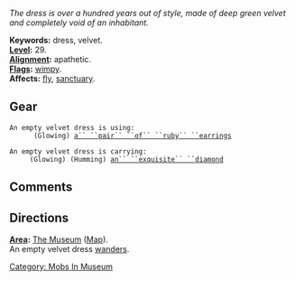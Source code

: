 *The dress is over a hundred years out of style, made of deep green
velvet and completely void of an inhabitant.*

**Keywords:** dress, velvet.  
**[Level](Level.md "wikilink"):** 29.  
**[Alignment](Alignment.md "wikilink"):** apathetic.  
**[Flags](:Category:_Mob_Types.md "wikilink"):**
[wimpy](Wimpy_Mobs.md "wikilink").  
**Affects:** [fly](Fly.md "wikilink"),
[sanctuary](Sanctuary.md "wikilink").  

## Gear

`An empty velvet dress is using:`  
<worn on head>`      (Glowing) `[`a`` ``pair`` ``of`` ``ruby`` ``earrings`](Pair_Of_Ruby_Earrings.md "wikilink")

`An empty velvet dress is carrying:`  
`     (Glowing) (Humming) `[`an`` ``exquisite`` ``diamond`](Exquisite_Diamond.md "wikilink")

## Comments

## Directions

**[Area](:Category:_Areas.md "wikilink"):** [The
Museum](:Category:_Museum.md "wikilink")
([Map](Museum_Map.md "wikilink")).  
An empty velvet dress [wanders](Wandering_Mobs.md "wikilink").  

[Category: Mobs In Museum](Category:_Mobs_In_Museum "wikilink")
